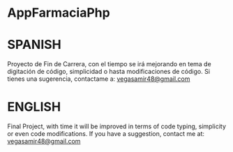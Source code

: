 # AppFarmaciaPhp
# SPANISH
Proyecto de Fin de Carrera, con el tiempo se irá mejorando en tema de digitación de código, simplicidad o hasta modificaciones de código. 
Si tienes una sugerencia, contactame a: vegasamir48@gmail.com
# ENGLISH
Final Project, with time it will be improved in terms of code typing, simplicity or even code modifications. 
If you have a suggestion, contact me at: vegasamir48@gmail.com
